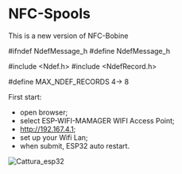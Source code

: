 # NFC-Spools
This is a new version of NFC-Bobine

#ifndef NdefMessage_h
#define NdefMessage_h

#include <Ndef.h>
#include <NdefRecord.h>

#define MAX_NDEF_RECORDS 4-> 8

First start:
- open browser;
- select ESP-WIFI-MAMAGER WIFI Access Point;
- http://192.167.4.1;
- set up your Wifi Lan;
- when submit, ESP32 auto restart.

![Cattura_esp32](https://github.com/Ricky1966/NFC-Spools/assets/19669764/004bfcd7-0f2a-4e35-851e-06c7367f4886)
